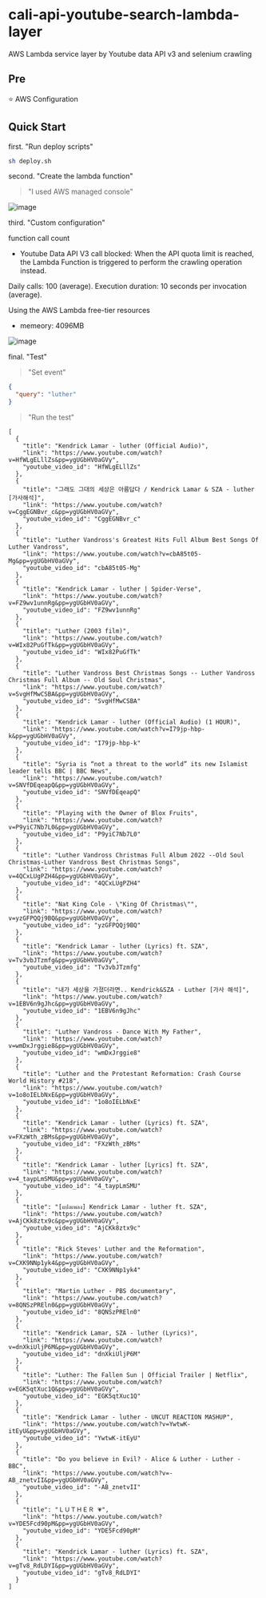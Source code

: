 # cali-api-youtube-search-lambda-layer
AWS Lambda service layer by Youtube data API v3 and selenium crawling

## Pre

⭐ AWS Configuration


## Quick Start

first. "Run deploy scripts"

```bash
sh deploy.sh
```

second. "Create the lambda function"

> "I used AWS managed console"

![image](https://github.com/user-attachments/assets/75e9a7a0-2335-429a-ae06-51a6a19c1877)

third. "Custom configuration"

function call count
* Youtube Data API V3 call blocked: When the API quota limit is reached, the Lambda Function is triggered to perform the crawling operation instead.

Daily calls: 100 (average).
Execution duration: 10 seconds per invocation (average).

Using the AWS Lambda free-tier resources
- memeory: 4096MB

![image](https://github.com/user-attachments/assets/f0a053bf-8c99-42cc-a6f7-f327cc443ac4)



final. "Test"

> "Set event"

```json
{
  "query": "luther"
}
```

> "Run the test"

```plain-text
[
  {
    "title": "Kendrick Lamar - luther (Official Audio)",
    "link": "https://www.youtube.com/watch?v=HfWLgELllZs&pp=ygUGbHV0aGVy",
    "youtube_video_id": "HfWLgELllZs"
  },
  {
    "title": "그래도 그대의 세상은 아름답다 / Kendrick Lamar & SZA - luther [가사해석]",
    "link": "https://www.youtube.com/watch?v=CggEGNBvr_c&pp=ygUGbHV0aGVy",
    "youtube_video_id": "CggEGNBvr_c"
  },
  {
    "title": "Luther Vandross's Greatest Hits Full Album Best Songs Of Luther Vandross",
    "link": "https://www.youtube.com/watch?v=cbA85t05-Mg&pp=ygUGbHV0aGVy",
    "youtube_video_id": "cbA85t05-Mg"
  },
  {
    "title": "Kendrick Lamar - luther | Spider-Verse",
    "link": "https://www.youtube.com/watch?v=FZ9wv1unnRg&pp=ygUGbHV0aGVy",
    "youtube_video_id": "FZ9wv1unnRg"
  },
  {
    "title": "Luther (2003 film)",
    "link": "https://www.youtube.com/watch?v=WIx82PuGfTk&pp=ygUGbHV0aGVy",
    "youtube_video_id": "WIx82PuGfTk"
  },
  {
    "title": "Luther Vandross Best Christmas Songs -- Luther Vandross Christmas Full Album -- Old Soul Christmas",
    "link": "https://www.youtube.com/watch?v=SvgHfMwCSBA&pp=ygUGbHV0aGVy",
    "youtube_video_id": "SvgHfMwCSBA"
  },
  {
    "title": "Kendrick Lamar - luther (Official Audio) (1 HOUR)",
    "link": "https://www.youtube.com/watch?v=I79jp-hbp-k&pp=ygUGbHV0aGVy",
    "youtube_video_id": "I79jp-hbp-k"
  },
  {
    "title": "Syria is “not a threat to the world” its new Islamist leader tells BBC | BBC News",
    "link": "https://www.youtube.com/watch?v=SNVfDEqeapQ&pp=ygUGbHV0aGVy",
    "youtube_video_id": "SNVfDEqeapQ"
  },
  {
    "title": "Playing with the Owner of Blox Fruits",
    "link": "https://www.youtube.com/watch?v=P9yiC7Nb7L0&pp=ygUGbHV0aGVy",
    "youtube_video_id": "P9yiC7Nb7L0"
  },
  {
    "title": "Luther Vandross Christmas Full Album 2022 --Old Soul Christmas-Luther Vandross Best Christmas Songs",
    "link": "https://www.youtube.com/watch?v=4QCxLUgPZH4&pp=ygUGbHV0aGVy",
    "youtube_video_id": "4QCxLUgPZH4"
  },
  {
    "title": "Nat King Cole - \"King Of Christmas\"",
    "link": "https://www.youtube.com/watch?v=yzGFPQQj9BQ&pp=ygUGbHV0aGVy",
    "youtube_video_id": "yzGFPQQj9BQ"
  },
  {
    "title": "Kendrick Lamar - luther (Lyrics) ft. SZA",
    "link": "https://www.youtube.com/watch?v=Tv3vbJTzmfg&pp=ygUGbHV0aGVy",
    "youtube_video_id": "Tv3vbJTzmfg"
  },
  {
    "title": "내가 세상을 가졌더라면.. Kendrick&SZA - Luther [가사 해석]",
    "link": "https://www.youtube.com/watch?v=1EBV6n9gJhc&pp=ygUGbHV0aGVy",
    "youtube_video_id": "1EBV6n9gJhc"
  },
  {
    "title": "Luther Vandross - Dance With My Father",
    "link": "https://www.youtube.com/watch?v=wmDxJrggie8&pp=ygUGbHV0aGVy",
    "youtube_video_id": "wmDxJrggie8"
  },
  {
    "title": "Luther and the Protestant Reformation: Crash Course World History #218",
    "link": "https://www.youtube.com/watch?v=1o8oIELbNxE&pp=ygUGbHV0aGVy",
    "youtube_video_id": "1o8oIELbNxE"
  },
  {
    "title": "Kendrick Lamar - luther (Lyrics) ft. SZA",
    "link": "https://www.youtube.com/watch?v=FXzWth_zBMs&pp=ygUGbHV0aGVy",
    "youtube_video_id": "FXzWth_zBMs"
  },
  {
    "title": "Kendrick Lamar - luther [Lyrics] ft. SZA",
    "link": "https://www.youtube.com/watch?v=4_taypLmSMU&pp=ygUGbHV0aGVy",
    "youtube_video_id": "4_taypLmSMU"
  },
  {
    "title": "[แปลเพลง] Kendrick Lamar - luther ft. SZA",
    "link": "https://www.youtube.com/watch?v=AjCKk8ztx9c&pp=ygUGbHV0aGVy",
    "youtube_video_id": "AjCKk8ztx9c"
  },
  {
    "title": "Rick Steves' Luther and the Reformation",
    "link": "https://www.youtube.com/watch?v=CXK9NNp1yk4&pp=ygUGbHV0aGVy",
    "youtube_video_id": "CXK9NNp1yk4"
  },
  {
    "title": "Martin Luther - PBS documentary",
    "link": "https://www.youtube.com/watch?v=8QNSzPREln0&pp=ygUGbHV0aGVy",
    "youtube_video_id": "8QNSzPREln0"
  },
  {
    "title": "Kendrick Lamar, SZA - luther (Lyrics)",
    "link": "https://www.youtube.com/watch?v=dnXkiUljP6M&pp=ygUGbHV0aGVy",
    "youtube_video_id": "dnXkiUljP6M"
  },
  {
    "title": "Luther: The Fallen Sun | Official Trailer | Netflix",
    "link": "https://www.youtube.com/watch?v=EGK5qtXuc1Q&pp=ygUGbHV0aGVy",
    "youtube_video_id": "EGK5qtXuc1Q"
  },
  {
    "title": "Kendrick Lamar - luther - UNCUT REACTION MASHUP",
    "link": "https://www.youtube.com/watch?v=YwtwK-itEyU&pp=ygUGbHV0aGVy",
    "youtube_video_id": "YwtwK-itEyU"
  },
  {
    "title": "Do you believe in Evil? - Alice & Luther - Luther - BBC",
    "link": "https://www.youtube.com/watch?v=-AB_znetvII&pp=ygUGbHV0aGVy",
    "youtube_video_id": "-AB_znetvII"
  },
  {
    "title": "ＬＵＴＨＥＲ 💗",
    "link": "https://www.youtube.com/watch?v=YDE5Fcd90pM&pp=ygUGbHV0aGVy",
    "youtube_video_id": "YDE5Fcd90pM"
  },
  {
    "title": "Kendrick Lamar - luther (Lyrics) ft. SZA",
    "link": "https://www.youtube.com/watch?v=gTv8_RdLDYI&pp=ygUGbHV0aGVy",
    "youtube_video_id": "gTv8_RdLDYI"
  }
]
```
